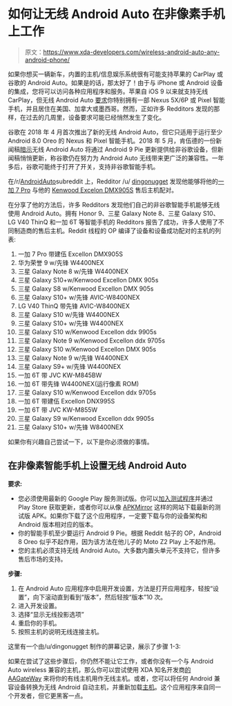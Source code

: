 # 如何让无线 Android Auto 在非像素手机上工作

> 原文：<https://www.xda-developers.com/wireless-android-auto-any-android-phone/>

如果你想买一辆新车，内置的主机/信息娱乐系统很有可能支持苹果的 CarPlay 或谷歌的 Android Auto。如果是的话，那太好了！由于与 iPhone 或 Android 设备的集成，您将可以访问各种应用程序和服务。苹果自 iOS 9 以来就支持无线 CarPlay，但无线 Android Auto [要求](https://support.google.com/androidauto/answer/6348019?hl=en)你特别拥有一部 Nexus 5X/6P 或 Pixel 智能手机，并且居住在美国、加拿大或墨西哥。然而，正如许多 Redditors 发现的那样，在过去的几周里，设备要求可能已经悄然发生了变化。

谷歌在 2018 年 4 月首次推出了新的无线 Android Auto，但它只适用于运行至少 Android 8.0 Oreo 的 Nexus 和 Pixel 智能手机。2018 年 5 月，肯伍德的一份新闻稿[暗示](https://www.xda-developers.com/wireless-android-auto-android-p/)无线 Android Auto 将通过 Android 9 Pie 更新提供给非谷歌设备，但新闻稿悄悄更新，称谷歌仍在努力为 Android Auto 无线带来更广泛的兼容性。一年多后，谷歌可能终于打开了开关，支持非谷歌智能手机。

在/r/[AndroidAuto](https://www.reddit.com/r/AndroidAuto/comments/cncu28/wireless_android_auto_on_nongoogle_phones/)subreddit 上，Redditor /u/ [dingonugget](https://www.reddit.com/user/dingonugget) 发现他能够将他的[一加 7 Pro](https://www.xda-developers.com/tag/oneplus-7pro/) 与他的 [Kenwood Excelon DMX905S](https://www.kenwood.com/usa/car/excelon/dmx905s/) 售后主机配对。

在分享了他的方法后，许多 Redditors 发现他们自己的非谷歌智能手机能够无线使用 Android Auto。拥有 Honor 9、三星 Galaxy Note 8、三星 Galaxy S10、LG V40 ThinQ 和一加 6T 等智能手机的 Redditors 报告了成功，许多人使用了不同制造商的售后主机。Reddit 线程的 OP 编译了设备和设备成功配对的主机的列表:

1.  一加 7 Pro 带建伍 Excellon DMX905S
2.  华为荣誉 9 w/先锋 W4400NEX
3.  三星 Galaxy Note 8 w/先锋 W4400NEX
4.  三星 Galaxy S10+w/Kenwood Excellon DMX 905s
5.  三星 Galaxy S8 w/Kenwood Excellon DMX 905s
6.  三星 Galaxy S10+ w/先锋 AVIC-W8400NEX
7.  LG V40 ThinQ 带先锋 AVIC-W8400NEX
8.  三星 Galaxy S10 w/先锋 W4400NEX
9.  三星 Galaxy S10+ w/先锋 W4400NEX
10.  三星 Galaxy S10 w/Kenwood Excellon ddx 9905s
11.  三星 Galaxy Note 9 w/Kenwood Excellon ddx 9705s
12.  三星 Galaxy S10 w/Kenwood Excellon DMX 905s
13.  三星 Galaxy Note 9 w/先锋 W4400NEX
14.  三星 Galaxy S9+ w/先锋 W4400NEX
15.  一加 6T 带 JVC KW-M845BW
16.  一加 6T 带先锋 W4400NEX(运行像素 ROM)
17.  三星 Galaxy S10 w/Kenwood Excellon ddx 9705s
18.  一加 6T 带建伍 Excellon DNX995S
19.  一加 6T 带 JVC KW-M855W
20.  三星 Galaxy S9 w/Kenwood Excellon ddx 9905s
21.  三星 Galaxy S10+ w/先锋 W8400NEX

如果你有兴趣自己尝试一下，以下是你必须做的事情。

## 在非像素智能手机上设置无线 Android Auto

**要求:**

*   您必须使用最新的 Google Play 服务测试版。你可以[加入测试程序](https://play.google.com/apps/testing/com.google.android.gms)并通过 Play Store 获取更新，或者你可以从像 [APKMirror](https://www.apkmirror.com/apk/google-inc/google-play-services/google-play-services-19-0-56-release/) 这样的网站下载最新的测试版 APK。如果你下载了这个应用程序，一定要下载与你的设备架构和 Android 版本相对应的版本。
*   你的智能手机至少要运行 Android 9 Pie。根据 Reddit 帖子的 OP，Android 8 Oreo 似乎不起作用，因为该方法在他儿子的 Moto Z2 Play 上不起作用。
*   您的主机必须支持无线 Android Auto。大多数内置头单元不支持它，但许多售后市场的支持。

**步骤:**

1.  在 Android Auto 应用程序中启用开发设置，方法是打开应用程序，轻按“设置”，向下滚动直到看到“版本”，然后轻按“版本”10 次。
2.  进入开发设置。
3.  选择“显示无线投影选项”
4.  重启你的手机。
5.  按照主机的说明无线连接主机。

这里有一个由/u/dingonugget 制作的屏幕记录，展示了步骤 1-3:

如果在尝试了这些步骤后，你仍然不能让它工作，或者你没有一个与 Android Auto wireless 兼容的主机，那么你可以尝试使用 XDA 知名开发商[的](https://forum.xda-developers.com/member.php?s=0ff3adc9062ca9a06d93ec0555679acf&u=842765) [AAGateWay](https://www.xda-developers.com/wireless-android-auto-head-unit-hack/) 来将你的有线主机用作无线主机。或者，您可以将任何 Android 兼容设备转换为无线 Android 自动主机，并重新加载[主机](https://forum.xda-developers.com/general/paid-software/android-4-1-headunit-reloaded-android-t3432348)。这个应用程序来自同一个开发者，但它更黑客一点。